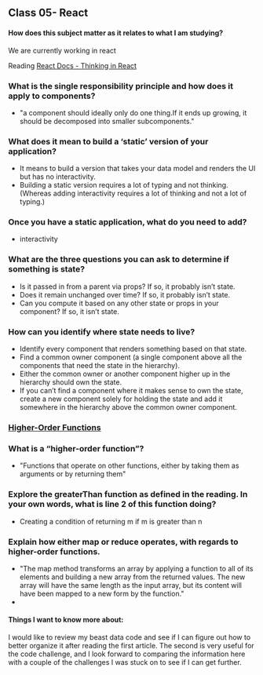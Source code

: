 ## Class 05- React




#### How does this subject matter as it relates to what I am studying?
We are currently working in react



Reading
[React Docs - Thinking in React](https://reactjs.org/docs/thinking-in-react.html)

### What is the single responsibility principle and how does it apply to components?
* "a component should ideally only do one thing.If it ends up growing, it should be decomposed into smaller subcomponents."

### What does it mean to build a ‘static’ version of your application?
* It means to build a version that takes your data model and renders the UI but has no interactivity.
* Building a static version requires a lot of typing and not thinking. (Whereas adding interactivity requires a lot of thinking and not a lot of typing.)

### Once you have a static application, what do you need to add?
* interactivity

### What are the three questions you can ask to determine if something is state?
* Is it passed in from a parent via props? If so, it probably isn’t state.
* Does it remain unchanged over time? If so, it probably isn’t state.
* Can you compute it based on any other state or props in your component? If so, it isn’t state.

### How can you identify where state needs to live?

* Identify every component that renders something based on that state.
* Find a common owner component (a single component above all the components that need the state in the hierarchy).
* Either the common owner or another component higher up in the hierarchy should own the state.
* If you can’t find a component where it makes sense to own the state, create a new component solely for holding the state and add it somewhere in the hierarchy above the common owner component.



### [Higher-Order Functions](https://eloquentjavascript.net/05_higher_order.html#h_xxCc98lOBK)


### What is a “higher-order function”?
* "Functions that operate on other functions, either by taking them as arguments or by returning them"



### Explore the greaterThan function as defined in the reading. In your own words, what is line 2 of this function doing?

* Creating a condition of returning m if m is greater than n

### Explain how either map or reduce operates, with regards to higher-order functions.
* "The map method transforms an array by applying a function to all of its elements and building a new array from the returned values. The new array will have the same length as the input array, but its content will have been mapped to a new form by the function."
* 


#### Things I want to know more about:
I would like to review my beast data code and see if I can figure out how to better organize it after reading the first article.
The second is very useful for the code challenge, and I look forward to comparing the information here with a couple of the challenges I was stuck on to see if I can get further. 